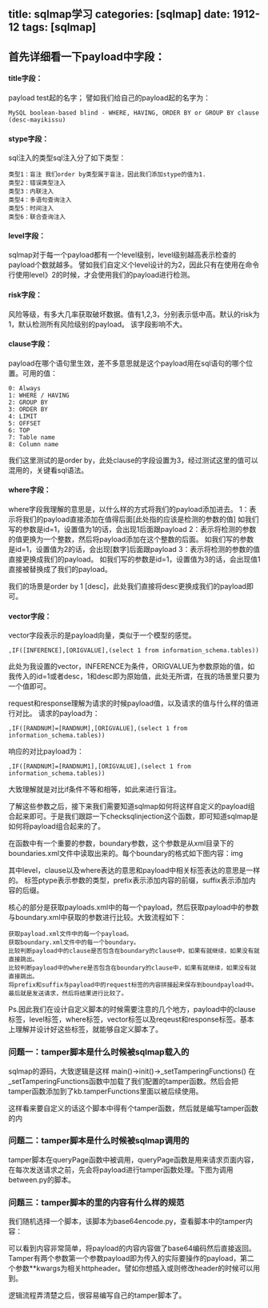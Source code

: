 title: sqlmap学习
categories: [sqlmap]
date: 1912-12
tags: [sqlmap]
---

## 首先详细看一下payload中字段：
<!--more-->
#### title字段：
payload test起的名字； 譬如我们给自己的payload起的名字为：

```	
MySQL boolean-based blind - WHERE, HAVING, ORDER BY or GROUP BY clause (desc-mayikissu)
```
#### stype字段：
sql注入的类型sql注入分了如下类型：

    类型1：盲注 我们order by类型属于盲注，因此我们添加stype的值为1. 
    类型2：错误类型注入 
    类型3：内联注入 
    类型4：多语句查询注入 
    类型5：时间注入 
    类型6：联合查询注入

#### level字段：
sqlmap对于每一个payload都有一个level级别，level级别越高表示检查的payload个数就越多。 譬如我们自定义个level设计的为2，因此只有在使用在命令行使用level》2的时候，才会使用我们的payload进行检测。

#### risk字段：
风险等级，有多大几率获取破坏数据。值有1,2,3，分别表示低中高。默认的risk为1，默认检测所有风险级别的payload。 该字段影响不大。

#### clause字段：
payload在哪个语句里生效，差不多意思就是这个payload用在sql语句的哪个位置。可用的值：

    0: Always
    1: WHERE / HAVING
    2: GROUP BY
    3: ORDER BY
    4: LIMIT
    5: OFFSET
    6: TOP
    7: Table name
    8: Column name
   
我们这里测试的是order by，此处clause的字段设置为3，经过测试这里的值可以混用的，关键看sql语法。

#### where字段： 
where字段我理解的意思是，以什么样的方式将我们的payload添加进去。 1：表示将我们的payload直接添加在值得后面[此处指的应该是检测的参数的值] 如我们写的参数是id=1，设置<where>值为1的话，会出现1后面跟payload 2：表示将检测的参数的值更换为一个整数，然后将payload添加在这个整数的后面。 如我们写的参数是id=1，设置<where>值为2的话，会出现[数字]后面跟payload 3：表示将检测的参数的值直接更换成我们的payload。 如我们写的参数是id=1，设置<where>值为3的话，会出现值1直接被替换成了我们的payload。

我们的场景是order by 1 [desc]，此处我们直接将desc更换成我们的payload即可。

#### vector字段： 
vector字段表示的是payload向量，类似于一个模型的感觉。

	
    ,IF([INFERENCE],[ORIGVALUE],(select 1 from information_schema.tables))

此处为我设置的vector，INFERENCE为条件，ORIGVALUE为参数原始的值，如我传入的id=1或者desc，1和desc即为原始值，此处无所谓，在我的场景里只要为一个值即可。

request和response理解为请求的时候payload值，以及请求的值与什么样的值进行对比。 请求的payload为：

	
    ,IF([RANDNUM]=[RANDNUM],[ORIGVALUE],(select 1 from information_schema.tables))

响应的对比payload为：


    ,IF([RANDNUM]=[RANDNUM1],[ORIGVALUE],(select 1 from information_schema.tables))

大致理解就是对比if条件不等和相等，如此来进行盲注。

了解这些参数之后，接下来我们需要知道sqlmap如何将这样自定义的payload组合起来即可。于是我们跟踪一下checksqlinjection这个函数，即可知道sqlmap是如何将payload组合起来的了。

在函数中有一个重要的参数，boundary参数，这个参数是从xml目录下的boundaries.xml文件中读取出来的。每个boundary的格式如下图内容：img


其中level，clause以及where表达的意思和payload中相关标签表达的意思是一样的。 标签ptype表示参数的类型，prefix表示添加内容的前缀，suffix表示添加内容的后缀。

核心的部分是获取payloads.xml中的每一个payload，然后获取payload中的参数与boundary.xml中获取的参数进行比较。大致流程如下：

    获取payload.xml文件中的每一个payload。
    获取boundary.xml文件中的每一个boundary。
    比较判断payload中的clause是否包含在boundary的clause中，如果有就继续，如果没有就直接跳出。
    比较判断payload中的where是否包含在boundary的clause中，如果有就继续，如果没有就直接跳出。
    将prefix和suffix与payload中的request标签的内容拼接起来保存到boundpayload中。
    最后就是发送请求，然后将结果进行比较了。

Ps.因此我们在设计自定义脚本的时候需要注意的几个地方，payload中的clause标签，level标签，where标签，vector标签以及reqeust和response标签。基本上理解并设计好这些标签，就能够自定义脚本了。



### 问题一：tamper脚本是什么时候被sqlmap载入的

sqlmap的源码，大致逻辑是这样
  main()->init()->_setTamperingFunctions()
在_setTamperingFunctions函数中加载了我们配置的tamper函数。然后会把tamper函数添加到了kb.tamperFunctions里面以被后续使用。

这样看来要自定义的话这个脚本中得有个tamper函数，然后就是编写tamper函数的内


### 问题二：tamper脚本是什么时候被sqlmap调用的

tamper脚本在queryPage函数中被调用，queryPage函数是用来请求页面内容，在每次发送请求之前，先会将payload进行tamper函数处理。下图为调用between.py的脚本。


### 问题三：tamper脚本的里的内容有什么样的规范

我们随机选择一个脚本，该脚本为base64encode.py，查看脚本中的tamper内容：



可以看到内容非常简单，将payload的内容内容做了base64编码然后直接返回。Tamper有两个参数第一个参数payload即为传入的实际要操作的payload，第二个参数**kwargs为相关httpheader。譬如你想插入或则修改header的时候可以用到。

逻辑流程弄清楚之后，很容易编写自己的tamper脚本了。
